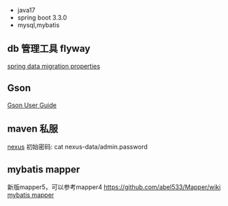 - java17
- spring boot 3.3.0
- mysql,mybatis

## db 管理工具 flyway 
[spring data migration properties](https://docs.spring.io/spring-boot/docs/current/reference/html/application-properties.html#appendix.application-properties.data-migration)

## Gson
[Gson User Guide](https://github.com/google/gson/blob/main/UserGuide.md)

## maven 私服
[nexus](https://hub.docker.com/r/sonatype/nexus3?uuid=F523A7E2-1684-416A-AED6-EEF3021A7F49)
初始密码: cat nexus-data/admin.password

## mybatis mapper 
新版mapper5，可以参考mapper4 https://github.com/abel533/Mapper/wiki
[mybatis mapper](https://mapper.mybatis.io/docs/v2.x/1.getting-started.html#_1-1-%E4%B8%BB%E8%A6%81%E7%9B%AE%E6%A0%87)